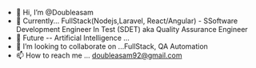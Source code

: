 - 👋 Hi, I’m @Doubleasam
- 👀 Currently... FullStack(Nodejs,Laravel, React/Angular) - SSoftware Development Engineer In Test (SDET) aka Quality Assurance Engineer 
- 🌱 Future -- Artificial Intelligence ... 
- 💞️ I’m looking to collaborate on ...FullStack, QA Automation
- 📫 How to reach me ... doubleasam92@gmail.com

<!---
Doubleasam/Doubleasam is a ✨ special ✨ repository because its `README.md` (this file) appears on your GitHub profile.
You can click the Preview link to take a look at your changes.
--->
